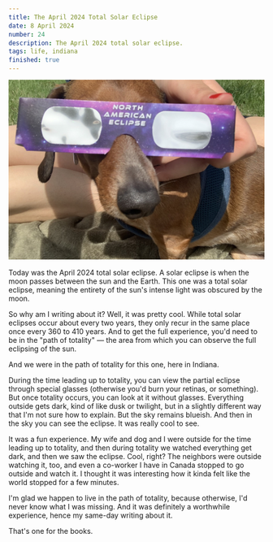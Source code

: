 ```yaml
---
title: The April 2024 Total Solar Eclipse
date: 8 April 2024
number: 24
description: The April 2024 total solar eclipse.
tags: life, indiana
finished: true
---
```


![rigby](../static/images/rigby-eclipse.jpg "rigby")

Today was the April 2024 total solar eclipse. A solar eclipse is when the moon passes between the sun and the Earth. This one was a total solar eclipse, meaning the entirety of the sun's intense light was obscured by the moon.

So why am I writing about it? Well, it was pretty cool. While total solar eclipses occur about every two years, they only recur in the same place once every 360 to 410 years. And to get the full experience, you'd need to be in the "path of totality" — the area from which you can observe the full eclipsing of the sun.

And we were in the path of totality for this one, here in Indiana.

 During the time leading up to totality, you can view the partial eclipse through special glasses (otherwise you'd burn your retinas, or something). But once totality occurs, you can look at it without glasses. Everything outside gets dark, kind of like dusk or twilight, but in a slightly different way that I'm not sure how to explain. But the sky remains blueish. And then in the sky you can see the eclipse. It was really cool to see.

It was a fun experience. My wife and dog and I were outside for the time leading up to totality, and then during totality we watched everything get dark, and then we saw the eclipse. Cool, right? The neighbors were outside watching it, too, and even a co-worker I have in Canada stopped to go outside and watch it. I thought it was interesting how it kinda felt like the world stopped for a few minutes.

I'm glad we happen to live in the path of totality, because otherwise, I'd never know what I was missing. And it was definitely a worthwhile experience, hence my same-day writing about it.

That's one for the books.